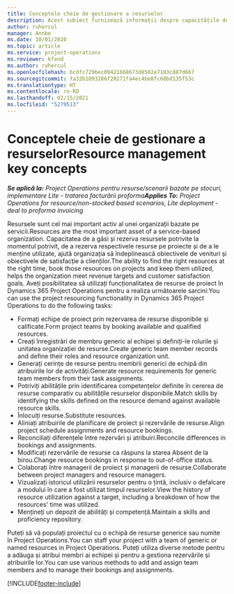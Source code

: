 ```yaml
---
title: Conceptele cheie de gestionare a resurselor
description: Acest subiect furnizează informații despre capacitățile de gestionare a resurselor în Microsoft Dynamics Project Operations.
author: ruhercul
manager: Annbe
ms.date: 10/01/2020
ms.topic: article
ms.service: project-operations
ms.reviewer: kfend
ms.author: ruhercul
ms.openlocfilehash: bcdfc7296ec09421668673d8502e7103c887d667
ms.sourcegitcommit: fa32b1893286f20271fa4ec4be8fc68bd135f53c
ms.translationtype: HT
ms.contentlocale: ro-RO
ms.lasthandoff: 02/15/2021
ms.locfileid: "5279513"
---
```

# <a name="resource-management-key-concepts"></a><span data-ttu-id="afbe4-103">Conceptele cheie de gestionare a resurselor</span><span class="sxs-lookup"><span data-stu-id="afbe4-103">Resource management key concepts</span></span>

<span data-ttu-id="afbe4-104">_**Se aplică la:** Project Operations pentru resurse/scenarii bazate pe stocuri, implementare Lite - tratarea facturării proforma_</span><span class="sxs-lookup"><span data-stu-id="afbe4-104">_**Applies To:** Project Operations for resource/non-stocked based scenarios, Lite deployment - deal to proforma invoicing_</span></span>

<span data-ttu-id="afbe4-105">Resursele sunt cel mai important activ al unei organizații bazate pe servicii.</span><span class="sxs-lookup"><span data-stu-id="afbe4-105">Resources are the most important asset of a service-based organization.</span></span> <span data-ttu-id="afbe4-106">Capacitatea de a găsi și rezerva resursele potrivite la momentul potrivit, de a rezerva respectivele resurse pe proiecte și de a le menține utilizate, ajută organizația să îndeplinească obiectivele de venituri și obiectivele de satisfacție a clienților.</span><span class="sxs-lookup"><span data-stu-id="afbe4-106">The ability to find the right resources at the right time, book those resources on projects and keep them utilized, helps the organization meet revenue targets and customer satisfaction goals.</span></span> <span data-ttu-id="afbe4-107">Aveți posibilitatea să utilizați funcționalitatea de resurse de proiect în Dynamics 365 Project Operations pentru a realiza următoarele sarcini:</span><span class="sxs-lookup"><span data-stu-id="afbe4-107">You can use the project resourcing functionality in Dynamics 365 Project Operations to do the following tasks:</span></span>

- <span data-ttu-id="afbe4-108">Formați echipe de proiect prin rezervarea de resurse disponibile și calificate.</span><span class="sxs-lookup"><span data-stu-id="afbe4-108">Form project teams by booking available and qualified resources.</span></span>
- <span data-ttu-id="afbe4-109">Creați înregistrări de membru generic al echipei și definiți-le rolurile și unitatea organizației de resurse.</span><span class="sxs-lookup"><span data-stu-id="afbe4-109">Create generic team member records and define their roles and resource organization unit.</span></span>
- <span data-ttu-id="afbe4-110">Generați cerințe de resurse pentru membrii generici de echipă din atribuirile lor de activități.</span><span class="sxs-lookup"><span data-stu-id="afbe4-110">Generate resource requirements for generic team members from their task assignments.</span></span>
- <span data-ttu-id="afbe4-111">Potriviți abilitățile prin identificarea competențelor definite în cererea de resurse comparativ cu abilitățile resurselor disponibile.</span><span class="sxs-lookup"><span data-stu-id="afbe4-111">Match skills by identifying the skills defined on the resource demand against available resource skills.</span></span>
- <span data-ttu-id="afbe4-112">Înlocuiți resurse.</span><span class="sxs-lookup"><span data-stu-id="afbe4-112">Substitute resources.</span></span>
- <span data-ttu-id="afbe4-113">Aliniați atribuirile de planificare de proiect și rezervările de resurse.</span><span class="sxs-lookup"><span data-stu-id="afbe4-113">Align project schedule assignments and resource bookings.</span></span>
- <span data-ttu-id="afbe4-114">Reconciliați diferențele între rezervări și atribuiri.</span><span class="sxs-lookup"><span data-stu-id="afbe4-114">Reconcile differences in bookings and assignments.</span></span>
- <span data-ttu-id="afbe4-115">Modificați rezervările de resurse ca răspuns la starea Absent de la birou.</span><span class="sxs-lookup"><span data-stu-id="afbe4-115">Change resource bookings in response to out-of-office status.</span></span>
- <span data-ttu-id="afbe4-116">Colaborați între managerii de proiect și managerii de resurse.</span><span class="sxs-lookup"><span data-stu-id="afbe4-116">Collaborate between project managers and resource managers.</span></span>
- <span data-ttu-id="afbe4-117">Vizualizați istoricul utilizării resurselor pentru o țintă, inclusiv o defalcare a modului în care a fost utilizat timpul resurselor.</span><span class="sxs-lookup"><span data-stu-id="afbe4-117">View the history of resource utilization against a target, including a breakdown of how the resources' time was utilized.</span></span>
- <span data-ttu-id="afbe4-118">Mențineți un depozit de abilități și competență.</span><span class="sxs-lookup"><span data-stu-id="afbe4-118">Maintain a skills and proficiency repository.</span></span>


<span data-ttu-id="afbe4-119">Puteți să vă populați proiectul cu o echipă de resurse generice sau numite în Project Operations.</span><span class="sxs-lookup"><span data-stu-id="afbe4-119">You can staff your project with a team of generic or named resources in Project Operations.</span></span> <span data-ttu-id="afbe4-120">Puteți utiliza diverse metode pentru a adăuga și atribui membri ai echipei și pentru a gestiona rezervările și atribuirile lor.</span><span class="sxs-lookup"><span data-stu-id="afbe4-120">You can use various methods to add and assign team members and to manage their bookings and assignments.</span></span> 


[!INCLUDE[footer-include](../includes/footer-banner.md)]